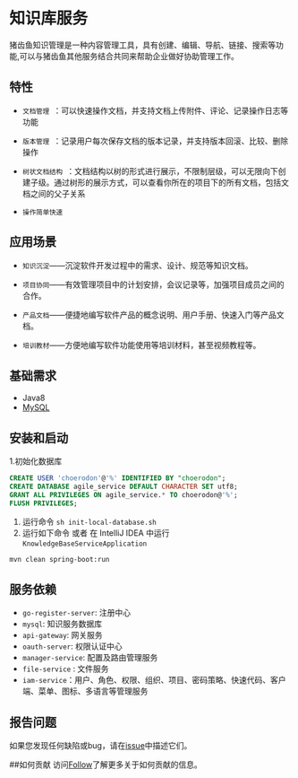 # 知识库服务
猪齿鱼知识管理是一种内容管理工具，具有创建、编辑、导航、链接、搜索等功能,可以与猪齿鱼其他服务结合共同来帮助企业做好协助管理工作。

## 特性
- `文档管理 `：可以快速操作文档，并支持文档上传附件、评论、记录操作日志等功能

- `版本管理 `：记录用户每次保存文档的版本记录，并支持版本回滚、比较、删除操作

- `树状文档结构 `：文档结构以树的形式进行展示，不限制层级，可以无限向下创建子级。通过树形的展示方式，可以查看你所在的项目下的所有文档，包括文档之间的父子关系

- `操作简单快速 `

## 应用场景

* `知识沉淀`——沉淀软件开发过程中的需求、设计、规范等知识文档。

* `项目协同`——有效管理项目中的计划安排，会议记录等，加强项目成员之间的合作。

* `产品文档`——便捷地编写软件产品的概念说明、用户手册、快速入门等产品文档。

* `培训教材`——方便地编写软件功能使用等培训材料，甚至视频教程等。

## 基础需求

* Java8
* [MySQL](https://www.mysql.com)

## 安装和启动

1.初始化数据库


```sql
CREATE USER 'choerodon'@'%' IDENTIFIED BY "choerodon";
CREATE DATABASE agile_service DEFAULT CHARACTER SET utf8;
GRANT ALL PRIVILEGES ON agile_service.* TO choerodon@'%';
FLUSH PRIVILEGES;
```


1. 运行命令 `sh init-local-database.sh`
2. 运行如下命令 或者 在 IntelliJ IDEA 中运行 `KnowledgeBaseServiceApplication`

``` bash
mvn clean spring-boot:run
```
## 服务依赖

* `go-register-server`: 注册中心
* `mysql`: 知识服务数据库
* `api-gateway`: 网关服务
* `oauth-server`: 权限认证中心
* `manager-service`: 配置及路由管理服务
* `file-service` : 文件服务
* `iam-service`：用户、角色、权限、组织、项目、密码策略、快速代码、客户端、菜单、图标、多语言等管理服务
## 报告问题
如果您发现任何缺陷或bug，请在[issue](https://github.com/choerodon/choerodon/issues/new?template=issue_template.md)中描述它们。

##如何贡献
访问[Follow](https://github.com/choerodon/choerodon/blob/master/CONTRIBUTING.md)了解更多关于如何贡献的信息。
